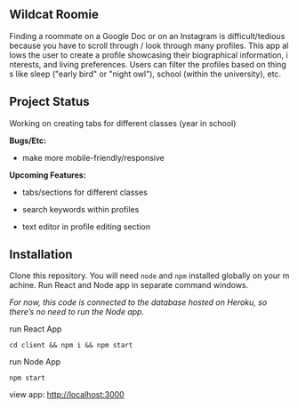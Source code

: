 ## Wildcat Roomie

Finding a roommate on a Google Doc or on an Instagram is difficult/tedious because you have to scroll through / look through many profiles. This app allows the user to create a profile showcasing their biographical information, interests, and living preferences. Users can filter the profiles based on things like sleep ("early bird" or "night owl"), school (within the university), etc.

## Project Status 

Working on creating tabs for different classes (year in school)

**Bugs/Etc:**

- make more mobile-friendly/responsive

**Upcoming Features:**

- tabs/sections for different classes

- search keywords within profiles

- text editor in profile editing section

## Installation

Clone this repository. You will need `node` and `npm` installed globally on your machine. Run React and Node app in separate command windows. 

*For now, this code is connected to the database hosted on Heroku, so there’s no need to run the Node app.*

run React App

`cd client && npm i && npm start`

run Node App

`npm start`

view app: [http://localhost:3000](http://localhost:3000)

